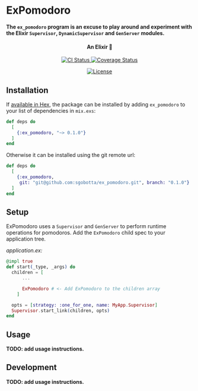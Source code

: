 # ExPomodoro

**The `ex_pomodoro` program is an excuse to play around and experiment with the Elixir `Supervisor`, `DynamicSupervisor` and `GenServer` modules.**

<h4 align="center">
  An Elixir 🍅
</h4>

<p align="center" style="margin-top: 14px;">
  <a href="https://github.com/sgobotta/ex_pomodoro/actions/workflows/ci.yml">
    <img
      src="https://github.com/sgobotta/ex_pomodoro/actions/workflows/ci.yml/badge.svg?branch=main"
      alt="CI Status"
    >
  </a>
  <a
    href='https://coveralls.io/github/sgobotta/ex_pomodoro?branch=main'
  >
    <img
      src='https://coveralls.io/repos/github/sgobotta/ex_pomodoro/badge.svg?branch=main'
      alt='Coverage Status'
    />
  </a>
</p>

<p align="center" style="margin-top: 14px;">
  <a
    href="https://github.com/sgobotta/ex_pomodoro/blob/main/LICENSE"
  >
    <img
      src="https://img.shields.io/badge/License-GPL%20v3-white.svg"
      alt="License"
    >
  </a>
</p>

## Installation

If [available in Hex](https://hex.pm/docs/publish), the package can be installed
by adding `ex_pomodoro` to your list of dependencies in `mix.exs`:

```elixir
def deps do
  [
    {:ex_pomodoro, "~> 0.1.0"}
  ]
end
```

Otherwise it can be installed using the git remote url:

```elixir
def deps do
  [
    {:ex_pomodoro,
     git: "git@github.com:sgobotta/ex_pomodoro.git", branch: "0.1.0"}
  ]
end
```

## Setup

ExPomodoro uses a `Supervisor` and `GenServer` to perform runtime operations for pomodoros. Add the `ExPomodoro` child spec to your application tree.

*application.ex:*

```elixir
@impl true
def start(_type, _args) do
  children = [
      ...

      ExPomodoro # <- Add ExPomodoro to the children array
    ]

  opts = [strategy: :one_for_one, name: MyApp.Supervisor]
  Supervisor.start_link(children, opts)
end
```

## Usage

**TODO: add usage instructions.**

## Development

**TODO: add usage instructions.**

